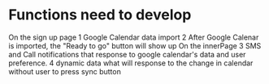 # Functions need to develop
On the sign up page
        1 Google Calendar data import
        2 After Google Calenar is imported, the "Ready to go" button will show up
On the innerPage
        3 SMS and Call notifications that response to google calendar's data and user preference.
        4 dynamic data what will response to the change in calendar without user to press sync button
